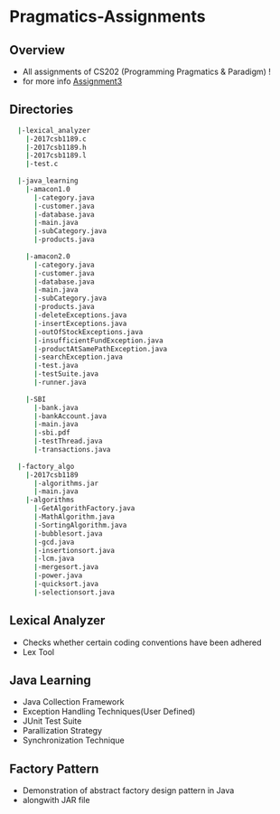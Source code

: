 # Pragmatics-Assignments

## Overview
- All assignments of CS202 (Programming Pragmatics & Paradigm) !
- for more info [Assignment3](https://github.com/cynicphoenix/Pragmatics-Assignments/blob/master/Assignment_3.docx) 


## Directories
```bash
  |-lexical_analyzer
    |-2017csb1189.c
    |-2017csb1189.h
    |-2017csb1189.l
    |-test.c
    
  |-java_learning
    |-amacon1.0
      |-category.java
      |-customer.java
      |-database.java
      |-main.java
      |-subCategory.java
      |-products.java
    
    |-amacon2.0
      |-category.java
      |-customer.java
      |-database.java
      |-main.java
      |-subCategory.java
      |-products.java
      |-deleteExceptions.java
      |-insertExceptions.java
      |-outOfStockExceptions.java
      |-insufficientFundException.java
      |-productAtSamePathException.java
      |-searchException.java
      |-test.java
      |-testSuite.java
      |-runner.java
            
    |-SBI
      |-bank.java
      |-bankAccount.java
      |-main.java
      |-sbi.pdf
      |-testThread.java
      |-transactions.java
  
  |-factory_algo
    |-2017csb1189
      |-algorithms.jar
      |-main.java
    |-algorithms
      |-GetAlgorithFactory.java
      |-MathAlgorithm.java
      |-SortingAlgorithm.java
      |-bubblesort.java
      |-gcd.java
      |-insertionsort.java
      |-lcm.java
      |-mergesort.java
      |-power.java
      |-quicksort.java
      |-selectionsort.java
```

## Lexical Analyzer

- Checks whether certain coding conventions have been adhered
- Lex Tool

## Java Learning

- Java Collection Framework
- Exception Handling Techniques(User Defined)
- JUnit Test Suite
- Parallization Strategy
- Synchronization Technique


## Factory Pattern

- Demonstration of abstract factory design pattern in Java
- alongwith JAR file
